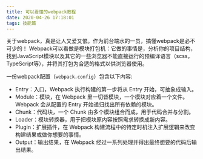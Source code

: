 ```yaml
---
title: 可以看懂的webpack教程
date: 2020-04-26 17:18:01
tags: 技能篇
---
```


关于webpack，真是让人又爱又恨。作为前台端水的一员，搞懂webpack是必不可少的！
Webpack可以看做是模块打包机：它做的事情是，分析你的项目结构，找到JavaScript模块以及其它的一些浏览器不能直接运行的预编译语言（scss，TypeScript等），并将其打包为合适的格式以供浏览器使用。

一份webpack配置（`webpack.config`）包含以下内容:
+ Entry：入口，Webpack 执行构建的第一步将从 Entry 开始，可抽象成输入。
+ Module：模块，在 Webpack 里一切皆模块，一个模块对应着一个文件。Webpack 会从配置的 Entry 开始递归找出所有依赖的模块。
+ Chunk：代码块，一个 Chunk 由多个模块组合而成，用于代码合并与分割。
+ Loader：模块转换器，用于把模块原内容按照需求转换成新内容。
+ Plugin：扩展插件，在 Webpack 构建流程中的特定时机注入扩展逻辑来改变构建结果或做你想要的事情。
+ Output：输出结果，在 Webpack 经过一系列处理并得出最终想要的代码后输出结果。

